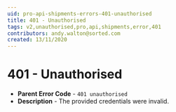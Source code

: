 ```yaml
---
uid: pro-api-shipments-errors-401-unauthorised
title: 401 - Unauthorised
tags: v2,unauthorised,pro,api,shipments,error,401
contributors: andy.walton@sorted.com
created: 13/11/2020
---
```

# 401 - Unauthorised

* **Parent Error Code** - `401 unauthorised`
* **Description** - The provided credentials were invalid.